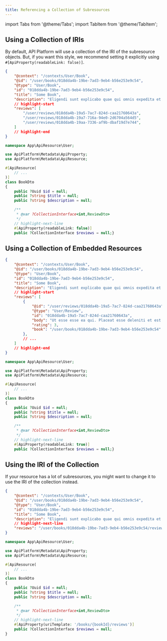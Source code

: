 ```yaml
---
title: Referencing a Collection of Subresources
---
```


import Tabs from '@theme/Tabs';
import TabItem from '@theme/TabItem';

## Using a Collection of IRIs

By default, API Platform will use a collection of the IRI of the subresource
objects. But, if you want this style, we recommend setting it explicitly using
`#[ApiProperty(readableLink: false)]`.

<Tabs queryString="tab" groupId="collection-subresource">

<TabItem value="output" label="Output">

```json
{
    "@context": "/contexts/User/Book",
    "@id": "/user/books/018dda4b-19be-7ad3-9eb4-b56e253e9c54",
    "@type": "User/Book",
    "id": "018dda4b-19be-7ad3-9eb4-b56e253e9c54",
    "title": "Some Book",
    "description": "Eligendi sunt explicabo quae qui omnis expedita et. Et incidunt earum recusandae itaque recusandae. Ipsam id id qui.",
    // highlight-start
    "reviews": [
        "/user/reviews/018dda4b-19a5-7ac7-824d-caa21760643a",
        "/user/reviews/018dda4b-19a7-716a-94e0-2d6704a564d5",
        "/user/reviews/018dda4b-19aa-7336-af9b-dbaf19d7e744",
    ]
    // highlight-end
}
```

</TabItem>

<TabItem value="apiresource" label="API Resource">

```php title="src/ApiResource/User/BookDto.php"
namespace App\ApiResource\User;

use ApiPlatform\Metadata\ApiProperty;
use ApiPlatform\Metadata\ApiResource;

#[ApiResource(
    // ...
)]
class BookDto
{
    public ?Uuid $id = null;
    public ?string $title = null;
    public ?string $description = null;

    /**
     * @var ?CollectionInterface<int,ReviewDto>
     */
    // highlight-next-line
    #[ApiProperty(readableLink: false)]
    public ?CollectionInterface $reviews = null;}
```

</TabItem>

</Tabs>

## Using a Collection of Embedded Resources

<Tabs queryString="tab" groupId="collection-subresource">

<TabItem value="output" label="Output">

```json
{
    "@context": "/contexts/User/Book",
    "@id": "/user/books/018dda4b-19be-7ad3-9eb4-b56e253e9c54",
    "@type": "User/Book",
    "id": "018dda4b-19be-7ad3-9eb4-b56e253e9c54",
    "title": "Some Book",
    "description": "Eligendi sunt explicabo quae qui omnis expedita et. Et incidunt earum recusandae itaque recusandae. Ipsam id id qui.",
    // highlight-start
    "reviews": [
        {
            "@id": "/user/reviews/018dda4b-19a5-7ac7-824d-caa21760643a",
            "@type": "User/Review",
            "id": "018dda4b-19a5-7ac7-824d-caa21760643a",
            "body": "Ut esse esse ea qui. Placeat esse deleniti et est. Deserunt est architecto et et.",
            "rating": 3,
            "book": "/user/books/018dda4b-19be-7ad3-9eb4-b56e253e9c54"
        },
        // ...
    ]
    // highlight-end
}
```

</TabItem>

<TabItem value="apiresource" label="API Resource">

```php title="src/ApiResource/User/BookDto.php"
namespace App\ApiResource\User;

use ApiPlatform\Metadata\ApiProperty;
use ApiPlatform\Metadata\ApiResource;

#[ApiResource(
    // ...
)]
class BookDto
{
    public ?Uuid $id = null;
    public ?string $title = null;
    public ?string $description = null;

    /**
     * @var ?CollectionInterface<int,ReviewDto>
     */
    // highlight-next-line
    #[ApiProperty(readableLink: true)]
    public ?CollectionInterface $reviews = null;}
```

</TabItem>

</Tabs>

## Using the IRI of the Collection

If your resource has a lot of subresources, you might want to change it to use
the IRI of the collection instead.

<Tabs queryString="tab" groupId="collection-subresource">

<TabItem value="output" label="Output">

```json
{
    "@context": "/contexts/User/Book",
    "@id": "/user/books/018dda4b-19be-7ad3-9eb4-b56e253e9c54",
    "@type": "User/Book",
    "id": "018dda4b-19be-7ad3-9eb4-b56e253e9c54",
    "title": "Some Book",
    "description": "Eligendi sunt explicabo quae qui omnis expedita et. Et incidunt earum recusandae itaque recusandae. Ipsam id id qui.",
    // highlight-next-line
    "reviews": "/user/books/018dda4b-19be-7ad3-9eb4-b56e253e9c54/reviews"
}
```

</TabItem>

<TabItem value="apiresource" label="API Resource">

```php title="src/ApiResource/User/BookDto.php"
namespace App\ApiResource\User;

use ApiPlatform\Metadata\ApiProperty;
use ApiPlatform\Metadata\ApiResource;

#[ApiResource(
    // ...
)]
class BookDto
{
    public ?Uuid $id = null;
    public ?string $title = null;
    public ?string $description = null;

    /**
     * @var ?CollectionInterface<int,ReviewDto>
     */
    // highlight-next-line
    #[ApiProperty(uriTemplate: '/books/{bookId}/reviews')]
    public ?CollectionInterface $reviews = null;
}
```

</TabItem>

</Tabs>